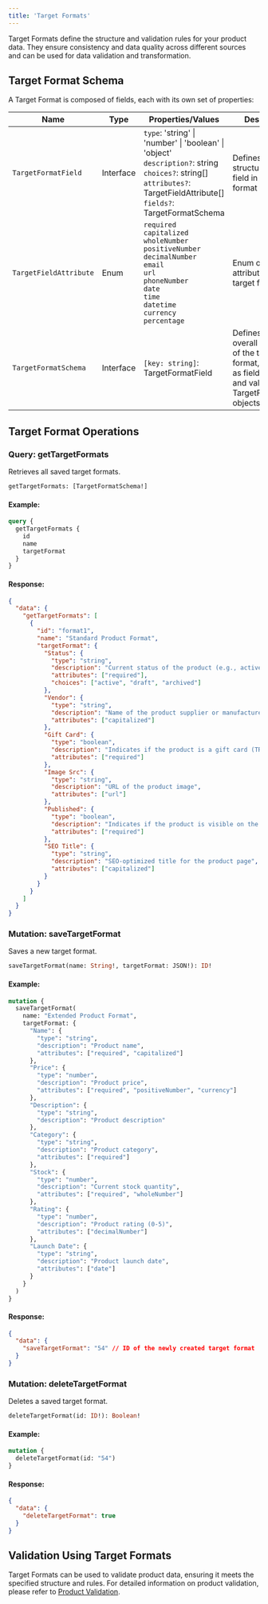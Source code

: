 ```yaml
---
title: 'Target Formats'
---
```


Target Formats define the structure and validation rules for your product data. They ensure consistency and data quality across different sources and can be used for data validation and transformation.

## Target Format Schema

A Target Format is composed of fields, each with its own set of properties:

| Name | Type | Properties/Values | Description |
|------|------|-------------------|-------------|
| `TargetFormatField` | Interface | `type`: 'string' \| 'number' \| 'boolean' \| 'object'<br>`description?`: string<br>`choices?`: string[]<br>`attributes?`: TargetFieldAttribute[]<br>`fields?`: TargetFormatSchema | Defines the structure of a field in the target format |
| `TargetFieldAttribute` | Enum | `required`<br>`capitalized`<br>`wholeNumber`<br>`positiveNumber`<br>`decimalNumber`<br>`email`<br>`url`<br>`phoneNumber`<br>`date`<br>`time`<br>`datetime`<br>`currency`<br>`percentage` | Enum of possible attributes for a target field |
| `TargetFormatSchema` | Interface | `[key: string]`: TargetFormatField | Defines the overall structure of the target format, with keys as field names and values as TargetFormatField objects |

## Target Format Operations

### Query: getTargetFormats

Retrieves all saved target formats.

```graphql
getTargetFormats: [TargetFormatSchema!]
```

#### Example:
```graphql
query {
  getTargetFormats {
    id
    name
    targetFormat
  }
}
```

#### Response:
```json
{
  "data": {
    "getTargetFormats": [
      {
        "id": "format1",
        "name": "Standard Product Format",
        "targetFormat": {
          "Status": {
            "type": "string",
            "description": "Current status of the product (e.g., active, draft, archived)",
            "attributes": ["required"],
            "choices": ["active", "draft", "archived"]
          },
          "Vendor": {
            "type": "string",
            "description": "Name of the product supplier or manufacturer",
            "attributes": ["capitalized"]
          },
          "Gift Card": {
            "type": "boolean",
            "description": "Indicates if the product is a gift card (TRUE/FALSE)",
            "attributes": ["required"]
          },
          "Image Src": {
            "type": "string",
            "description": "URL of the product image",
            "attributes": ["url"]
          },
          "Published": {
            "type": "boolean",
            "description": "Indicates if the product is visible on the store (TRUE/FALSE)",
            "attributes": ["required"]
          },
          "SEO Title": {
            "type": "string",
            "description": "SEO-optimized title for the product page",
            "attributes": ["capitalized"]
          }
        }
      }
    ]
  }
}
```

### Mutation: saveTargetFormat

Saves a new target format.

```graphql
saveTargetFormat(name: String!, targetFormat: JSON!): ID!
```

#### Example:
```graphql
mutation {
  saveTargetFormat(
    name: "Extended Product Format",
    targetFormat: {
      "Name": {
        "type": "string",
        "description": "Product name",
        "attributes": ["required", "capitalized"]
      },
      "Price": {
        "type": "number",
        "description": "Product price",
        "attributes": ["required", "positiveNumber", "currency"]
      },
      "Description": {
        "type": "string",
        "description": "Product description"
      },
      "Category": {
        "type": "string",
        "description": "Product category",
        "attributes": ["required"]
      },
      "Stock": {
        "type": "number",
        "description": "Current stock quantity",
        "attributes": ["required", "wholeNumber"]
      },
      "Rating": {
        "type": "number",
        "description": "Product rating (0-5)",
        "attributes": ["decimalNumber"]
      },
      "Launch Date": {
        "type": "string",
        "description": "Product launch date",
        "attributes": ["date"]
      }
    }
  )
}
```

#### Response:
```json
{
  "data": {
    "saveTargetFormat": "54" // ID of the newly created target format
  }
}
```

### Mutation: deleteTargetFormat

Deletes a saved target format.

```graphql
deleteTargetFormat(id: ID!): Boolean!
```

#### Example:
```graphql
mutation {
  deleteTargetFormat(id: "54")
}
```

#### Response:
```json
{
  "data": {
    "deleteTargetFormat": true
  }
}
```

## Validation Using Target Formats

Target Formats can be used to validate product data, ensuring it meets the specified structure and rules. For detailed information on product validation, please refer to [Product Validation](./validate).